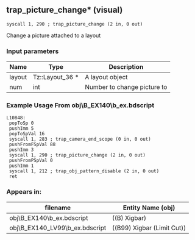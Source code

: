 ## trap_picture_change* (visual)

`syscall 1, 290 ; trap_picture_change (2 in, 0 out)`

Change a picture attached to a layout

### Input parameters
| Name | Type | Description
|------|------|------------
| layout   | Tz::Layout_36 *   | A layout object
| num   | int   | Number to change picture to


### Example Usage From obj\B_EX140\b_ex.bdscript
```plaintext
L10848:
 popToSp 0
 pushImm 5
 popToSpVal 16
 syscall 1, 283 ; trap_camera_end_scope (0 in, 0 out)
 pushFromFSpVal 88
 pushImm 3
 syscall 1, 290 ; trap_picture_change (2 in, 0 out)
 pushFromPSpVal 0
 pushImm 1
 syscall 1, 212 ; trap_obj_pattern_disable (2 in, 0 out)
 ret
```


### Appears in:
| filename | Entity Name (obj)
|----------|-------------
| obj\B_EX140\b_ex.bdscript       | ((B) Xigbar)          
| obj\B_EX140_LV99\b_ex.bdscript       | ((B99) Xigbar (Limit Cut))          



